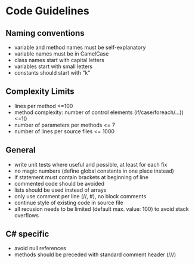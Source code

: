 
# Code Guidelines

## Naming conventions
- variable and method names must be self-explanatory
- variable names must be in CamelCase
- class names start with capital letters
- variables start with small letters
- constants should start with "k"

## Complexity Limits
- lines per method <=100
- method complexity: number of control elements (if/case/foreach/...)) <=10 
- number of parameters per methods <= 7
- number of lines per source files <= 1000

## General
- write unit tests where useful and possible, at least for each fix
- no magic numbers (define global constants in one place instead)
- if statement must contain brackets at beginning of line
- commented code should be avoided
- lists should be used instead of arrays
- only use comment per line (//, #), no block comments
- continue style of existing code in source file
- all recusion needs to be limited (default max. value: 100) to avoid stack overflows

## C# specific
- avoid null references
- methods should be preceded with standard comment header (///)
